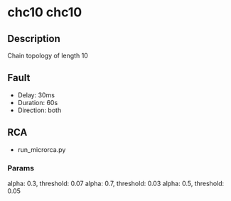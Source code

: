 # chc10 chc10
## Description
Chain topology of length 10
## Fault
- Delay: 30ms
- Duration: 60s
- Direction: both
## RCA
- run_microrca.py
### Params
  alpha: 0.3, threshold: 0.07
  alpha: 0.7, threshold: 0.03
  alpha: 0.5, threshold: 0.05
 
